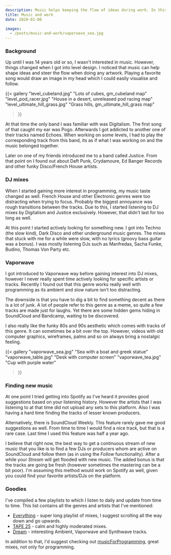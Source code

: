 ```yaml
---
description: Music helps keeping the flow of ideas during work. In this post I talk about how I came to specific music genres, artists and why they're interesting.
title: Music and work
date: 2020-01-08

images:
  - /posts/music-and-work/vaporwave_sea.jpg
---
```


### Background
Up until I was 14 years old or so, I wasn't interested in music. However, things changed when I got into level design. I noticed that music can help shape ideas and steer the flow when doing any artwork. Playing a favorite song would draw an image in my head which I could easily visualise and follow.

{{<
  gallery
  "level_cubeland.jpg" "Lots of cubes, gm_cubeland map"
  "level_pod_racer.jpg" "House in a desert, unreleased pod racing map"
  "level_ultimate_hill_grass.jpg" "Grass hills, gm_ultimate_hill_grass map"
>}}

At that time the only band I was familiar with was Digitalism. The first song of that caught my ear was Pogo. Afterwards I got addicted to another one of their tracks named Echoes. When working on some levels, I had to play the corresponding track from this band, its as if what I was working on and the music belonged together.

Later on one of my friends introduced me to a band called Justice. From that point on I found out about Daft Punk, Crydamoure, Ed Banger Records and other funky Disco/French House artists.

### DJ mixes
When I started gaining more interest in programming, my music taste changed as well. French House and other Electronic genres were too distracting when trying to focus. Probably the biggest annoyance was rough transitions between the tracks. Due to this, I started listening to DJ mixes by Digitalism and Justice exclusively. However, that didn't last for too long as well.

At this point I started actively looking for something new. I got into Techno (the slow kind), Dark Disco and other underground music genres. The mixes that stuck with me for a while were slow, with no lyrics (groovy bass guitar was a bonus). I was mostly listening DJs such as Manfredas, Sacha Funke, Budino, Thomas Von Party etc.

### Vaporwave
I got introduced to Vaporwave way before gaining interest into DJ mixes, however I never really spent time actively looking for specific artists or tracks. Recently I found out that this genre works really well with programming as its ambient and slow nature isn't too distracting.

The downside is that you have to dig a bit to find something decent as there is a lot of junk. A lot of people refer to this genre as a meme, so quite a few tracks are made just for laughs. Yet there are some hidden gems hiding in SoundCloud and Bandcamp, waiting to be discovered.

I also really like the funky 80s and 90s aesthetic which comes with tracks of this genre. It can sometimes be a bit over the top. However, videos with old computer graphics, wireframes, palms and so on always bring a nostalgic feeling.

{{<
  gallery
  "vaporwave_sea.jpg" "Sea with a boat and greek statue"
  "vaporwave_table.jpg" "Desk with computer screen"
  "vaporwave_tea.jpg" "Cup with purple water"
>}}

### Finding new music
At one point I tried getting into Spotify as I've heard it provides good suggestions based on your listening history. However the artists that I was listening to at that time did not upload any sets to this platform. Also I was having a hard time finding the tracks of lesser known producers.

Alternatively, there is SoundCloud Weekly. This feature rarely gave me good suggestions as well. From time to time I would find a nice track, but that is a rare case. Last time I used this feature was half a year ago.

I believe that right now, the best way to get a continuous stream of new music that you like is to find a few DJs or producers whom are active on SoundCloud and follow them (as in using the _Follow_ functionality). After a while your _Stream_ will get flooded with new music. The added bonus is that the tracks are going be fresh (however sometimes the mastering can be a bit poor). I'm assuming this method would work on Spotify as well, given you could find your favorite artists/DJs on the platform.

### Goodies
[Everything]: https://soundcloud.com/edvinas-danevicius/sets/everything "SoundCloud playlist with lots of mixes"
[TAPE 25]: https://soundcloud.com/edvinas-danevicius/sets/tape-25 "SoundCloud playlist with clam mixes"
[Dream]: https://soundcloud.com/edvinas-danevicius/sets/dream "SoundCloud playlist with calm tracks"
[musicForProgramming]: http://musicforprogramming.net "Website with a great selection of calm mixes"

I've compiled a few playlists to which I listen to daily and update from time to time. This list contains all the genres and artists that I've mentioned:

* [Everything] - super long playlist of mixes, I suggest scrolling all the way down and go upwards.
* [TAPE 25] - calm and highly moderated mixes.
* [Dream] - interesting Ambient, Vaporwave and Synthwave tracks.

In addition to that, I'd suggest checking out [musicForProgramming], great mixes, not only for programming.
